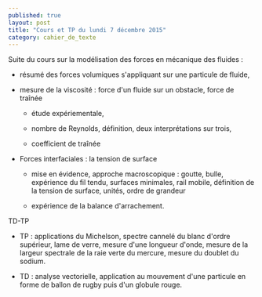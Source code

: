 ```yaml
---
published: true
layout: post
title: "Cours et TP du lundi 7 décembre 2015"
category: cahier_de_texte
---
```

Suite du cours sur la modélisation des forces en mécanique des fluides :

- résumé des forces volumiques s'appliquant sur une particule de fluide,

- mesure de la viscosité : force d'un fluide sur un obstacle, force de traînée

  - étude expériementale,

  - nombre de Reynolds, définition, deux interprétations sur trois,

  - coefficient de traînée

- Forces interfaciales : la tension de surface

  - mise en évidence, approche macroscopique : goutte, bulle, expérience du fil tendu, surfaces minimales, rail mobile, définition de la tension de surface, unités, ordre de grandeur

  - expérience de la balance d'arrachement.

TD-TP

- TP : applications du Michelson, spectre cannelé du blanc d'ordre supérieur, lame de verre, mesure d'une longueur d'onde, mesure de la largeur spectrale de la raie verte du mercure, mesure du doublet du sodium.

- TD : analyse vectorielle, application au mouvement d'une particule en forme de ballon de rugby puis d'un globule rouge.
